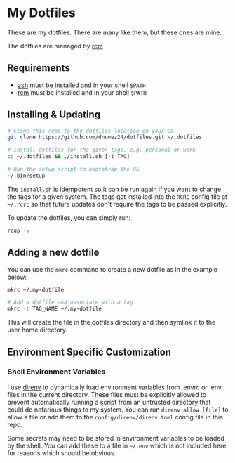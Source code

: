 # My Dotfiles

These are my dotfiles. There are many like them, but these ones are mine.

The dotfiles are managed by [rcm](https://thoughtbot.github.io/rcm/)

## Requirements

* [zsh](https://github.com/ohmyzsh/ohmyzsh/wiki/Installing-ZSH) must be installed and in your shell `$PATH`
* [rcm](https://github.com/thoughtbot/rcm#installation) must be installed and in your shell `$PATH`


## Installing & Updating

```sh
# Clone this repo to the dotfiles location on your OS
git clone https://github.com/dnunez24/dotfiles.git ~/.dotfiles

# Install dotfiles for the given tags, e.g. personal or work
cd ~/.dotfiles && ./install.sh [-t TAG]

# Run the setup script to bootstrap the OS
~/.bin/setup
```

The `install.sh` is idempotent so it can be run again if you want to change the tags for a given system. The tags get installed into the `RCRC` config file at `~/.rcrc` so that future updates don't require the tags to be passed explicitly.

To update the dotfiles, you can simply run:

```sh
rcup -v
```

## Adding a new dotfile

You can use the `mkrc` command to create a new dotfile as in the example below:

```sh
mkrc ~/.my-dotfile

# Add a dotfile and associate with a tag
mkrc -t TAG_NAME ~/.my-dotfile
```

This will create the file in the dotfiles directory and then symlink it to the user home directory.

## Environment Specific Customization

### Shell Environment Variables

I use [direnv](https://github.com/direnv/direnv) to dynamically load environment variables from .envrc or .env files in the current directory. These files must be explicitly allowed to prevent automatically running a script from an untrusted directory that could do nefarious things to my system. You can run `direnv allow [file]` to allow a file or add them to the `config/direnv/direnv.toml` config file in this repo.

Some secrets may need to be stored in environment variables to be loaded by the shell. You can add these to a file in `~/.env` which is not included here for reasons which should be obvious. 

